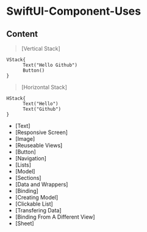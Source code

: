 # SwiftUI-Component-Uses

## Content

> [Vertical Stack]
```
VStack{
      Text("Hello Github")
      Button()
}
```
> [Horizontal Stack]
```
HStack{
      Text("Hello")
      Text("Github")
}
```
* [Text]
* [Responsive Screen]
* [Image]
* [Reuseable Views]
* [Button]
* [Navigation]
* [Lists]
* [Model]
* [Sections]
* [Data and Wrappers]
* [Binding]
* [Creating Model]
* [Clickable List]
* [Transfering Data]
* [Binding From A Different View]
* [Sheet]
